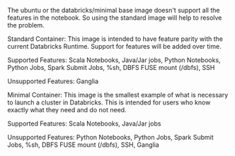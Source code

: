 The ubuntu or the databricks/minimal base image doesn't support all the features in the notebook. So using the standard image will help to resolve the problem.

Standard Container: This image is intended to have feature parity with the current Databricks Runtime. Support for features will be added over time.

Supported Features: Scala Notebooks, Java/Jar jobs, Python Notebooks, Python Jobs, Spark Submit Jobs, %sh, DBFS FUSE mount (/dbfs), SSH

Unsupported Features: Ganglia

Minimal Container: This image is the smallest example of what is necessary to launch a cluster in Databricks. This is intended for users who know exactly what they need and do not need.

Supported Features: Scala Notebooks, Java/Jar jobs

Unsupported Features: Python Notebooks, Python Jobs, Spark Submit Jobs, %sh, DBFS FUSE mount (/dbfs), SSH, Ganglia

